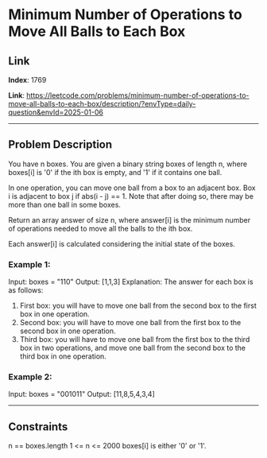 # Minimum Number of Operations to Move All Balls to Each Box

## Link
**Index**: 1769

**Link**: https://leetcode.com/problems/minimum-number-of-operations-to-move-all-balls-to-each-box/description/?envType=daily-question&envId=2025-01-06

---

## Problem Description
You have n boxes. You are given a binary string boxes of length n, where boxes[i] is '0' if the ith box is empty, and '1' if it contains one ball.

In one operation, you can move one ball from a box to an adjacent box. Box i is adjacent to box j if abs(i - j) == 1. Note that after doing so, there may be more than one ball in some boxes.

Return an array answer of size n, where answer[i] is the minimum number of operations needed to move all the balls to the ith box.

Each answer[i] is calculated considering the initial state of the boxes.

 

### Example 1:

Input: boxes = "110"
Output: [1,1,3]
Explanation: The answer for each box is as follows:
1) First box: you will have to move one ball from the second box to the first box in one operation.
2) Second box: you will have to move one ball from the first box to the second box in one operation.
3) Third box: you will have to move one ball from the first box to the third box in two operations, and move one ball from the second box to the third box in one operation.

### Example 2:

Input: boxes = "001011"
Output: [11,8,5,4,3,4]

---

## Constraints

n == boxes.length
1 <= n <= 2000
boxes[i] is either '0' or '1'.